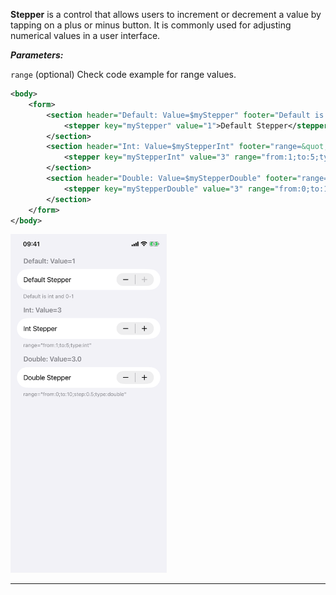 **Stepper** is a control that allows users to increment or decrement a value by tapping on a plus or minus button. It is commonly used for adjusting numerical values in a user interface.

***Parameters:***

`range` (optional) Check code example for range values.



```xml
<body>
    <form>
        <section header="Default: Value=$myStepper" footer="Default is int and 0-1">
            <stepper key="myStepper" value="1">Default Stepper</stepper>
        </section>
        <section header="Int: Value=$myStepperInt" footer="range=&quot;from:1;to:5;type:int&quot;">
            <stepper key="myStepperInt" value="3" range="from:1;to:5;type:int">Int Stepper</stepper>
        </section>
        <section header="Double: Value=$myStepperDouble" footer="range=&quot;from:0;to:10;step:0.5;type:double&quot;">
            <stepper key="myStepperDouble" value="3" range="from:0;to:10;step:0.5;type:double">Double Stepper</stepper>
        </section>
    </form>
</body>
```

<img src="/Screenshots/Views/Controls/stepper_1.png" width="250" alt="Screenshot">


---
